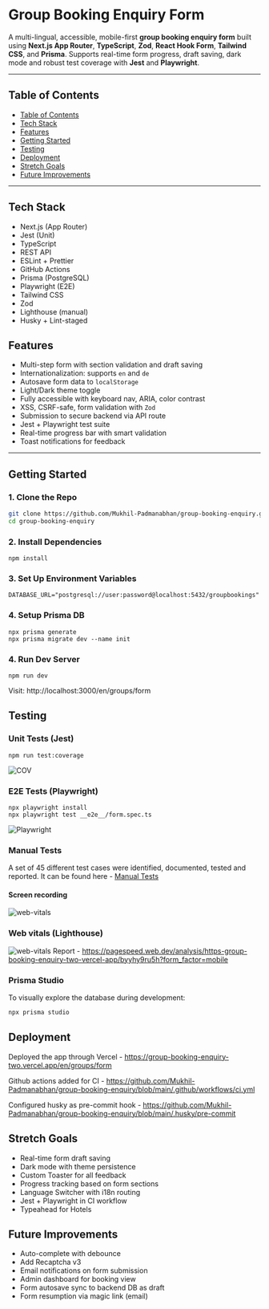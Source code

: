 # Group Booking Enquiry Form

A multi-lingual, accessible, mobile-first **group booking enquiry form** built using **Next.js App Router**, **TypeScript**, **Zod**, **React Hook Form**, **Tailwind CSS**, and **Prisma**. Supports real-time form progress, draft saving, dark mode and robust test coverage with **Jest** and **Playwright**.

---

## Table of Contents

- [Table of Contents](#-table-of-contents)
- [Tech Stack](#️-tech-stack)
- [Features](#-features)
- [Getting Started](#-getting-started)
- [Testing](#-testing)
- [Deployment](#-deployment)
- [Stretch Goals](#-stretch-goals)
- [Future Improvements](#-future-improvements)


---

## Tech Stack

- Next.js (App Router)
- Jest (Unit)
- TypeScript
- REST API
- ESLint + Prettier
- GitHub Actions
- Prisma (PostgreSQL)
- Playwright (E2E) 
- Tailwind CSS   
- Zod
- Lighthouse (manual) 
- Husky + Lint-staged 

## Features

- Multi-step form with section validation and draft saving
- Internationalization: supports `en` and `de`
- Autosave form data to `localStorage`
- Light/Dark theme toggle
- Fully accessible with keyboard nav, ARIA, color contrast
- XSS, CSRF-safe, form validation with `Zod`
- Submission to secure backend via API route
- Jest + Playwright test suite
- Real-time progress bar with smart validation
- Toast notifications for feedback

---

## Getting Started

### 1. Clone the Repo

```bash
git clone https://github.com/Mukhil-Padmanabhan/group-booking-enquiry.git
cd group-booking-enquiry
```
### 2. Install Dependencies
```
npm install
```
### 3. Set Up Environment Variables
```
DATABASE_URL="postgresql://user:password@localhost:5432/groupbookings"
```
### 4. Setup Prisma DB
```
npx prisma generate
npx prisma migrate dev --name init
```
### 4. Run Dev Server
```
npm run dev
```
Visit: http://localhost:3000/en/groups/form

## Testing
### Unit Tests (Jest)
```
npm run test:coverage
```
![COV](./public/test-cov.png)
### E2E Tests (Playwright)
```
npx playwright install
npx playwright test __e2e__/form.spec.ts
```
![Playwright](./public/playwright-test.png)

### Manual Tests
A set of 45 different test cases were identified, documented, tested and reported. It can be found here - [Manual Tests](./public/manual_test_cases.pdf)


#### Screen recording
 ![web-vitals](./public/Automation_Video.gif)



### Web vitals (Lighthouse)
![web-vitals](./public/web-vital.png)
Report - https://pagespeed.web.dev/analysis/https-group-booking-enquiry-two-vercel-app/byyhy9ru5h?form_factor=mobile

 ### Prisma Studio

To visually explore the database during development:

```bash
npx prisma studio
```

## Deployment 
Deployed the app through Vercel - https://group-booking-enquiry-two.vercel.app/en/groups/form

Github actions added for CI - https://github.com/Mukhil-Padmanabhan/group-booking-enquiry/blob/main/.github/workflows/ci.yml

Configured husky as pre-commit hook - https://github.com/Mukhil-Padmanabhan/group-booking-enquiry/blob/main/.husky/pre-commit

## Stretch Goals
- Real-time form draft saving
- Dark mode with theme persistence
- Custom Toaster for all feedback
- Progress tracking based on form sections
- Language Switcher with i18n routing
- Jest + Playwright in CI workflow
- Typeahead for Hotels


## Future Improvements
- Auto-complete with debounce
- Add Recaptcha v3
- Email notifications on form submission
- Admin dashboard for booking view
- Form autosave sync to backend DB as draft
- Form resumption via magic link (email)
 
 
